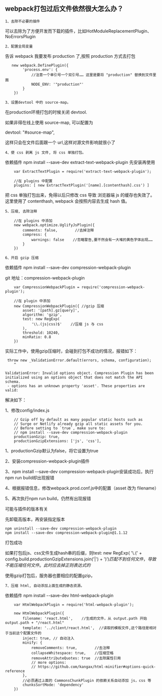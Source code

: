 ## webpack打包过后文件依然很大怎么办？

`1、去除不必要的插件`

可以去除为了方便开发而下载的插件，比如HotModuleReplacementPlugin、NoErrorsPlugin

`2、配置全局变量`

告诉 webpack 我要发布 production 了,按照 production 方式去打包

```
   new webpack.DefinePlugin({
        'process.env': {
            //注意一个单引号一个双引号…… 这里是要将 "production" 替换到文件里面
            NODE_ENV: '"production"'
        }
    })
```

`3、设置devtool 中的 source-map。`

在production环境打包的时候关闭 devtool.

如果非得在线上使用 source-map, 可以配置为

devtool: "#source-map",

这样只会在文件后面跟一个 url,这样对源文件影响就很小了


`4、使 css 剥离 js 文件, 将 css 单独打包。`

依赖插件 npm install --save-dev extract-text-webpack-plugin 先安装再使用

```
    var ExtractTextPlugin = require('extract-text-webpack-plugin');
    
    //在 plugins 中配置
    plugins: [ new ExtractTextPlugin('[name].[contenthash].css') ]
```
把 css 单独打包出来，免得以后只修改 css 导致 浏览器端 js 的缓存也失效了。
这里使用了 contenthash, webpack 会按照内容去生成 hash 值。

`5、压缩, 去除注释`

```
    //在 plugins 中添加
    new webpack.optimize.UglifyJsPlugin({
        comments: false,        //去掉注释
        compress: {
            warnings: false    //忽略警告,要不然会有一大堆的黄色字体出现……
        }
    })
```

`6、开启 gzip 压缩`

依赖插件 npm install --save-dev compression-webpack-plugin

git 地址：compression-webpack-plugin

```
    var CompressionWebpackPlugin = require('compression-webpack-plugin');

    //在 plugin 中添加
    new CompressionWebpackPlugin({ //gzip 压缩
        asset: '[path].gz[query]',
        algorithm: 'gzip',
        test: new RegExp(
            '\\.(js|css)$'    //压缩 js 与 css
        ),
        threshold: 10240,
        minRatio: 0.8
    })
```

实际工作中，使用gzip压缩时，会碰到打包不成功的情况，报错如下：
```
 throw new _ValidationError.default(errors, schema, configuration);
    ^

ValidationError: Invalid options object. Compression Plugin has been initialized using an options object that does not match the API schema.
 - options has an unknown property 'asset'. These properties are valid:
```

解决如下：

1、修改config/index.js
```
    // Gzip off by default as many popular static hosts such as
    // Surge or Netlify already gzip all static assets for you.
    // Before setting to `true`, make sure to:
    // npm install --save-dev compression-webpack-plugin
    productionGzip: true,
    productionGzipExtensions: ['js', 'css'],

```

1、productionGzip默认为false，将它设置为true

2、安装compression-webpack-plugin插件

3、npm install --save-dev compression-webpack-plugin安装成功后，执行npm run build却出现报错

4、根据报错信息，修改webpack.prod.conf.js中的配置（asset 改为 filename）

5、再次执行npm run build，仍然有出现报错

可能与插件的版本有关

先卸载高版本，再安装指定版本

```
npm uninstall --save-dev compression-webpack-plugin
npm install --save-dev compression-webpack-plugin@1.1.12
```
打包成功

如果打包后js、css文件生成hash串的后缀，则test: new RegExp( '\\.(' + config.build.productionGzipExtensions.join('|') + ')$' ) 匹配不到任何文件，导致不能压缩任何文件。此时应去掉正则表达式的$

使用gzip打包后，服务器也要相应的配置gzip，


`7、压缩 html, 自动添加上面生成的静态资源。`

依赖插件 npm install --save-dev html-webpack-plugin

```
    var HtmlWebpackPlugin = require('html-webpack-plugin');
    
    new HtmlWebpackPlugin({
        filename: 'react.html',    //生成的文件，从 output.path 开始 output.path + "/react.html"
        template: '../client/react.html',  //读取的模板文件,这个路径是相对于当前这个配置文件的
        inject: true, // 自动注入
        minify: {
            removeComments: true,        //去注释
            collapseWhitespace: true,    //压缩空格
            removeAttributeQuotes: true  //去除属性引用
            // more options:
            // https://github.com/kangax/html-minifier#options-quick-reference
        },
        //必须通过上面的 CommonsChunkPlugin 的依赖关系自动添加 js，css 等
        chunksSortMode: 'dependency'
    })
```